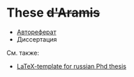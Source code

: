 # These ~~d'Aramis~~

- [Автореферат](synopsis.pdf)
- Диссертация

См. также:

- [LaTeX-template for russian Phd thesis]

[LaTeX-template for russian Phd thesis]: https://github.com/AndreyAkinshin/Russian-Phd-LaTeX-Dissertation-Template
